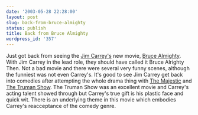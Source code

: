 ```yaml
---
date: '2003-05-28 22:28:00'
layout: post
slug: back-from-bruce-almighty
status: publish
title: Back from Bruce Almighty
wordpress_id: '357'
---
```


Just got back from seeing the [Jim Carrey's](http://www.imdb.com/Name?Carrey,%20Jim) new movie, [Bruce Almighty](http://www.brucealmighty.com/). With Jim Carrey in the lead role, they should have called it Bruce Alrighty Then. Not a bad movie and there were several very funny scenes, although the funniest was not even Carrey's. It's good to see Jim Carrey get back into comedies after attempting the whole drama thing with [The Majestic](http://majesticmovie.warnerbros.com/) and [The Truman Show](http://www.imdb.com/Title?Truman+Show,+The+(1998)). The Truman Show was an excellent movie and Carrey's acting talent showed through but Carrey's true gift is his plastic face and quick wit. There is an underlying theme in this movie which embodies Carrey's reacceptance of the comedy genre.

